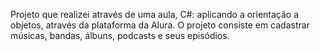 Projeto que realizei através de uma aula, C#: aplicando a orientação a objetos, através da plataforma da Alura.
O projeto consiste em cadastrar músicas, bandas, álbuns, podcasts e seus episódios.
